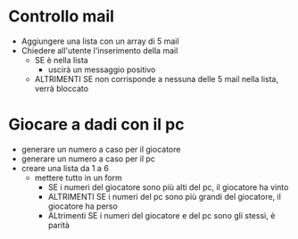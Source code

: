 # Controllo mail

- Aggiungere una lista con un array di 5 mail
- Chiedere all'utente l'inserimento della mail
    - SE è nella lista
      - uscirà un messaggio positivo
    - ALTRIMENTI SE non corrisponde a nessuna delle 5 mail nella lista, verrà bloccato


# Giocare a dadi con il pc

- generare un numero a caso per il giocatore
- generare un numero a caso per il pc
- creare una lista da 1 a 6 
  - mettere tutto in un form 
    - SE i numeri del giocatore sono più alti del pc, il giocatore ha vinto
    - ALTRIMENTI SE i numeri del pc sono più grandi del giocatore, il giocatore ha perso
    - ALtrimenti SE i numeri del giocatore e del pc sono gli stessi, è parità